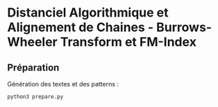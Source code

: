 # Distanciel Algorithmique et Alignement de Chaines - Burrows-Wheeler Transform et FM-Index

## Préparation 

Génération des textes et des patterns : 

```
python3 prepare.py
```